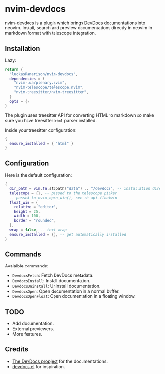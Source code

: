 # nvim-devdocs

nvim-devdocs is a plugin which brings [DevDocs](https://devdocs.io) documentations into neovim. Install, search and preview documentations directly in neovim in markdown format with telescope integration.

## Installation

Lazy:

```lua
return {
  "luckasRanarison/nvim-devdocs",
  dependencies = {
    "nvim-lua/plenary.nvim",
    "nvim-telescope/telescope.nvim",
    "nvim-treesitter/nvim-treesitter",
  }
  opts = {}
}
```

The plugin uses treesitter API for converting HTML to markdown so make sure you have treesitter `html` parser installed.

Inside your treesitter configuration:

```lua
{
  ensure_installed = { "html" }
}
```

## Configuration

Here is the default configuration:

```lua
{
  dir_path = vim.fn.stdpath("data") .. "/devdocs", -- installation directory
  telescope = {}, -- passed to the telescope picker
  -- passed to nvim_open_win(), see :h api-floatwin
  float_win = {
    relative = "editor",
    height = 25,
    width = 100,
    border = "rounded",
  },
  wrap = false, -- text wrap
  ensure_installed = {}, -- get automatically installed
}
```

## Commands

Avalaible commands:

- `DevdocsFetch`: Fetch DevDocs metadata.
- `DevdocsInstall`: Install documentation.
- `DevdocsUninstall`: Uninstall documentation.
- `DevdocsOpen`: Open documentation in a normal buffer.
- `DevdocsOpenFloat`: Open documentation in a floating window.

## TODO

- Add documentation.
- External previewers.
- More features.

## Credits

- [The DevDocs propject](https://github.com/freeCodeCamp/devdocs) for the documentations.
- [devdocs.el](https://github.com/astoff/devdocs.el) for inspiration.
